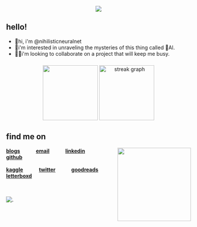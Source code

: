 <p align="center">
  <img src="https://github.com/nihilisticneuralnet/nihilisticneuralnet/assets/138315505/06f20358-8a8b-46af-9186-4ea787c10eca" ></p>
  
  ## hello!

* 👋hi, i'm @nihilisticneuralnet <br>
* 🔭i'm interested in unraveling the mysteries of this thing called 🤖Al.<br>
* 👨‍💻i'm looking to collaborate on a project that will keep me busy.<br>



<!---
nihilisticneuralnet/nihilisticneuralnet is a ✨ special ✨ repository because its `README.md` (this file) appears on your GitHub profile.
You can click the Preview link to take a look at your changes.
--->




###

<div align="center">
  <img src="https://github-readme-stats.vercel.app/api?username=nihilisticneuralnet&theme=highcontrast&show_icons=true&hide_border=false&count_private=true" height="150"  />
  <img src="https://github-readme-streak-stats.herokuapp.com/?user=nihilisticneuralnet&theme=highcontrast&hide_border=false" height="150" alt="streak graph"  />
</div>




###


###
## find me on
<img align="right" height="200" src="https://i.giphy.com/media/v1.Y2lkPTc5MGI3NjExNnN6NzNoZGU4aGltbm42MGF1dGVyM3k0cG82aGg0djVscmY2ang0MiZlcD12MV9pbnRlcm5hbF9naWZfYnlfaWQmY3Q9Zw/zyclIRxMwlY40/giphy.gif"  />


<div align="left">
  <a href="https://nihilisticneuralnet.substack.com/" rel="noopener"><b>blogs</b></a>&nbsp;&nbsp;&nbsp;&nbsp;&nbsp;&nbsp;&nbsp;&nbsp;&nbsp;&nbsp;
  <a href="mailto:nihilisticneuralnet404@gmail.com" rel="noopener"><b>email</b></a>&nbsp;&nbsp;&nbsp;&nbsp;&nbsp;&nbsp;&nbsp;&nbsp;&nbsp;&nbsp;
  <a href="https://www.linkedin.com/in/nihilisticneuralnet/" rel="noopener"><b>linkedin</b></a>&nbsp;&nbsp;&nbsp;&nbsp;&nbsp;&nbsp;&nbsp;&nbsp;&nbsp;&nbsp;
  <a href="https://github.com/nihilisticneuralnet" rel="noopener"><b>github</b></a><br><br>
  <a href="https://www.kaggle.com/nihilisticneuralnet" rel="noopener"><b>kaggle</b></a>&nbsp;&nbsp;&nbsp;&nbsp;&nbsp;&nbsp;&nbsp;&nbsp;&nbsp;&nbsp;
  <a href="https://twitter.com/nihilisticnn404" rel="noopener"><b>twitter</b></a>&nbsp;&nbsp;&nbsp;&nbsp;&nbsp;&nbsp;&nbsp;&nbsp;&nbsp;&nbsp;
  <a href="https://www.goodreads.com/nihilisticneuralnet" rel="noopener"><b>goodreads</b></a>&nbsp;&nbsp;&nbsp;&nbsp;&nbsp;&nbsp;&nbsp;&nbsp;&nbsp;&nbsp;
  <a href="https://letterboxd.com/nihilisticnn404/" rel="noopener"><b>letterboxd</b></a>
</div>
<br><br>

![.](https://github.com/nihilisticneuralnet/nihilisticneuralnet/assets/138315505/1ac33bd7-9d4d-4b6b-a170-65e5aadc363e)
</div>

<br clear="both">
